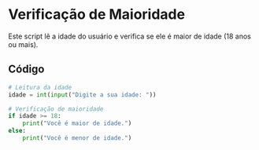 # Verificação de Maioridade

Este script lê a idade do usuário e verifica se ele é maior de idade (18 anos ou mais).

## Código

```python
# Leitura da idade
idade = int(input("Digite a sua idade: "))

# Verificação de maioridade
if idade >= 18:
    print("Você é maior de idade.")
else:
    print("Você é menor de idade.")
